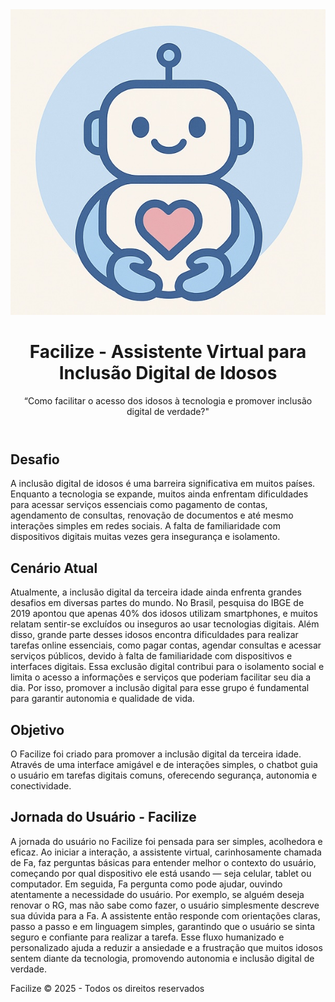 <!DOCTYPE html>
<html lang="pt-br">
<head>
    <meta charset="UTF-8">
    <meta name="viewport" content="width=device-width, initial-scale=1.0"><title>Facilize - Assistente Virtual para Inclusão Digital de Idosos</title>
    <link rel="stylesheet" href="https://cdnjs.cloudflare.com/ajax/libs/font-awesome/6.0.0-beta3/css/all.min.css">

</head>
<body>

<header>
    <img src="imagens/facilize.jpg" alt="Logo Facilize">
    <h1>Facilize - Assistente Virtual para Inclusão Digital de Idosos</h1>
    <p>“Como facilitar o acesso dos idosos à tecnologia e promover inclusão digital de verdade?"</p>
</header>

<section>
    <h2>Desafio</h2>
    <p>
        A inclusão digital de idosos é uma barreira significativa em muitos países. Enquanto a tecnologia se expande, muitos ainda enfrentam dificuldades para acessar serviços essenciais como pagamento de contas, agendamento de consultas, renovação de documentos e até mesmo interações simples em redes sociais. A falta de familiaridade com dispositivos digitais muitas vezes gera insegurança e isolamento.
    </p>
</section>

<section>
    <h2>Cenário Atual</h2>
    <p>
        Atualmente, a inclusão digital da terceira idade ainda enfrenta grandes desafios em diversas partes do mundo. No Brasil, pesquisa do IBGE de 2019 apontou que apenas 40% dos idosos utilizam smartphones, e muitos relatam sentir-se excluídos ou inseguros ao usar tecnologias digitais. Além disso, grande parte desses idosos encontra dificuldades para realizar tarefas online essenciais, como pagar contas, agendar consultas e acessar serviços públicos, devido à falta de familiaridade com dispositivos e interfaces digitais. Essa exclusão digital contribui para o isolamento social e limita o acesso a informações e serviços que poderiam facilitar seu dia a dia. Por isso, promover a inclusão digital para esse grupo é fundamental para garantir autonomia e qualidade de vida.
    </p>
</section>

<section>
    <h2>Objetivo</h2>
    <p>
        O Facilize foi criado para promover a inclusão digital da terceira idade. Através de uma interface amigável e de interações simples, o chatbot guia o usuário em tarefas digitais comuns, oferecendo segurança, autonomia e conectividade.
    </p>
</section>

<section>
    <h2>Jornada do Usuário - Facilize</h2>
    <p>
        A jornada do usuário no Facilize foi pensada para ser simples, acolhedora e eficaz. Ao iniciar a interação, a assistente virtual, carinhosamente chamada de Fa, faz perguntas básicas para entender melhor o contexto do usuário, começando por qual dispositivo ele está usando — seja celular, tablet ou computador. Em seguida, Fa pergunta como pode ajudar, ouvindo atentamente a necessidade do usuário. Por exemplo, se alguém deseja renovar o RG, mas não sabe como fazer, o usuário simplesmente descreve sua dúvida para a Fa. A assistente então responde com orientações claras, passo a passo e em linguagem simples, garantindo que o usuário se sinta seguro e confiante para realizar a tarefa. Esse fluxo humanizado e personalizado ajuda a reduzir a ansiedade e a frustração que muitos idosos sentem diante da tecnologia, promovendo autonomia e inclusão digital de verdade.
    </p>
</section>

<footer>
    <p>Facilize © 2025 - Todos os direitos reservados</p>
</footer>

</body>
</html>
